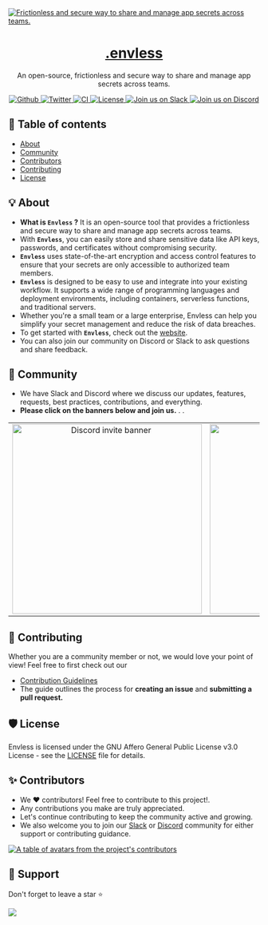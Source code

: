<a href="https://envless.dev">
  <img alt="Frictionless and secure way to share and manage app secrets across teams." src="https://envless.dev/og.png" />
  <h1 align="center">.envless</h1>
</a>

<p align="center">
  An open-source, frictionless and secure way to share and manage app secrets across teams.
</p>

<p align="center">
  <a href="https://github.com/envless/envless/stargazers">
    <img src="https://img.shields.io/github/stars/envless/envless?style=flat&label=%40envless/envless&logo=github&color=2dd4bf&logoColor=fff" alt="Github" />
  </a>
  <a href="https://twitter.com/envless">
    <img src="https://img.shields.io/twitter/follow/envless?style=flat&label=%40envless&logo=twitter&color=0bf&logoColor=fff" alt="Twitter" />
  </a>
  <a href="https://github.com/envless/envless/actions/workflows/ci.yml">
    <img src="https://github.com/envless/envless/actions/workflows/ci.yml/badge.svg?branch=main" alt="CI" />
  </a>
  <a href="https://github.com/envless/envless/blob/main/LICENSE">
    <img src="https://img.shields.io/github/license/envless/envless?label=license&logo=github&color=f80&logoColor=fff" alt="License" />
  </a>
  <a href="https://dub.sh/envless-slack">
    <img src="https://img.shields.io/badge/Slack-Join%20us%20on%20Slack-purple" alt="Join us on Slack" />
  </a>
  <a href="https://dub.sh/envless-discord">
    <img src="https://img.shields.io/badge/Discord-Join%20us%20on%20Discord-blue" alt="Join us on Discord" />
  </a>
</p>

## 📖 Table of contents

- <a href="#about">About</a>
- <a href="#community">Community</a>
- <a href="#contributors">Contributors</a>
- <a href="#Contributing">Contributing</a>
- <a href="#License">License</a>

<h2 id="about">💡 About</h2>

- **What is `Envless` ?** It is an open-source tool that provides a frictionless and secure way to share and manage app secrets across teams.
- With **`Envless`**, you can easily store and share sensitive data like API keys, passwords, and certificates without compromising security.
- **`Envless`** uses state-of-the-art encryption and access control features to ensure that your secrets are only accessible to authorized team members.
- **`Envless`** is designed to be easy to use and integrate into your existing workflow. It supports a wide range of programming languages and deployment environments, including containers, serverless functions, and traditional servers.
- Whether you're a small team or a large enterprise, Envless can help you simplify your secret management and reduce the risk of data breaches.
- To get started with **`Envless`**, check out the <a href="https://envless.dev">website</a>.
- You can also join our community on Discord or Slack to ask questions and share feedback.

<h2 id="community">🚀 Community</h2>

- We have Slack and Discord where we discuss our updates, features, requests, best practices, contributions, and everything.
- **Please click on the banners below and join us.**
  .
  .

<table>
  <tr>
    <td style="text-align: center;">
      <a href="https://dub.sh/envless-discord">
        <img src="./.github/images/discord-banner.png" width="380" alt="Discord invite banner">
      </a>
    </td>
    <td style="text-align: center;">
      <a href="https://dub.sh/envless-slack">
        <img src="./.github/images/slack-banner.png" width="380" alt="Slack invite banner">
      </a>
    </td>
  </tr>
</table>

<h2 id="Contributing">🤝 Contributing</h2>

Whether you are a community member or not, we would love your point of view! Feel free to first check out our

- [Contribution Guidelines](https://github.com/envless/envless/blob/main/CONTRIBUTING.md)
- The guide outlines the process for **creating an issue** and **submitting a pull request.**

<h2 id="License">🛡️ License</h2>

Envless is licensed under the GNU Affero General Public License v3.0 License - see the [LICENSE](https://github.com/envless/envless/blob/main/LICENSE) file for details.

<h2 id="contributors">✨ Contributors</h2>

- We ❤️ contributors! Feel free to contribute to this project!.
- Any contributions you make are truly appreciated.
- Let's continue contributing to keep the community active and growing.
- We also welcome you to join our [Slack](https://dub.sh/envless-slack) or [Discord](https://dub.sh/envless-discord) community for either support or contributing guidance.

<a href="https://github.com/envless/envless/graphs/contributors">
  <p>
    <img src="https://contrib.rocks/image?repo=envless/envless" alt="A table of avatars from the project's contributors" />
  </p>
</a>
<h2>🙏 Support</h2>
<p>
Don't forget to leave a star ⭐️
</p>
<image src="./.github/images/envless.gif">
